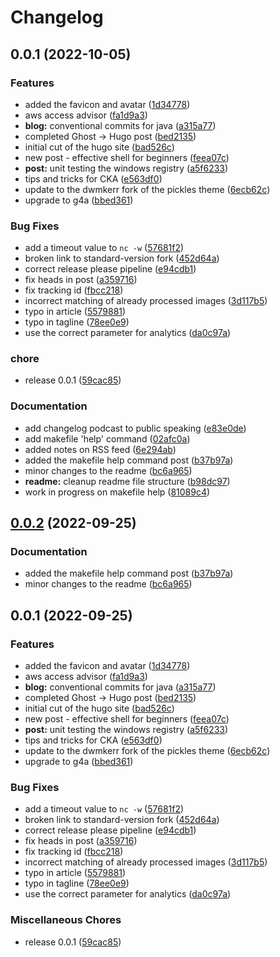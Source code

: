 # Changelog

## 0.0.1 (2022-10-05)


### Features

* added the favicon and avatar ([1d34778](https://github.com/Wild-Open/blog.wop.studio/commit/1d347781b477911d85503960c682530a6fb279ad))
* aws access advisor ([fa1d9a3](https://github.com/Wild-Open/blog.wop.studio/commit/fa1d9a32154cc5324a5f25b6ca38d234524f859a))
* **blog:** conventional commits for java ([a315a77](https://github.com/Wild-Open/blog.wop.studio/commit/a315a772f4c7071bc8ffe2d7213554ba11faa4b5))
* completed Ghost -> Hugo post ([bed2135](https://github.com/Wild-Open/blog.wop.studio/commit/bed2135f36f66f58b9f8dcfcff31b11f12dec638))
* initial cut of the hugo site ([bad526c](https://github.com/Wild-Open/blog.wop.studio/commit/bad526c40ba3a8c33a045ce82a0e15248287fa84))
* new post - effective shell for beginners ([feea07c](https://github.com/Wild-Open/blog.wop.studio/commit/feea07c66825771e96aa2f09d3f90085759acd6c))
* **post:** unit testing the windows registry ([a5f6233](https://github.com/Wild-Open/blog.wop.studio/commit/a5f6233e7e71c8364896e43d050715f46c75166c))
* tips and tricks for CKA ([e563df0](https://github.com/Wild-Open/blog.wop.studio/commit/e563df0785ad1ca6f66d16488184856e5abc4feb))
* update to the dwmkerr fork of the pickles theme ([6ecb62c](https://github.com/Wild-Open/blog.wop.studio/commit/6ecb62cd0b57426d653183cc8da5026552401c81))
* upgrade to g4a ([bbed361](https://github.com/Wild-Open/blog.wop.studio/commit/bbed361a4896b970b4de4e511d6261377069d6d6))


### Bug Fixes

* add a timeout value to `nc -w` ([57681f2](https://github.com/Wild-Open/blog.wop.studio/commit/57681f21aaf0e74cbda102153ed16a32703fbd56))
* broken link to standard-version fork ([452d64a](https://github.com/Wild-Open/blog.wop.studio/commit/452d64abea1a5bb5d3c39e85c9dbe797da06538f))
* correct release please pipeline ([e94cdb1](https://github.com/Wild-Open/blog.wop.studio/commit/e94cdb1bf0bf7f9e7d45455f75ddabb03021d123))
* fix heads in post ([a359716](https://github.com/Wild-Open/blog.wop.studio/commit/a35971634d4cb40ffcd0753de43067351ce71c57))
* fix tracking id ([fbcc218](https://github.com/Wild-Open/blog.wop.studio/commit/fbcc21800eb55f8d86e8ab49e2d27a33e5ab35fa))
* incorrect matching of already processed images ([3d117b5](https://github.com/Wild-Open/blog.wop.studio/commit/3d117b5de69393a03c59f56d9676acc0d751208f))
* typo in article ([5579881](https://github.com/Wild-Open/blog.wop.studio/commit/55798812c2ae55682b2f7ba139d59a0db5ef102f))
* typo in tagline ([78ee0e9](https://github.com/Wild-Open/blog.wop.studio/commit/78ee0e95d118805d5d7ce2d754b68aabc902dd38))
* use the correct parameter for analytics ([da0c97a](https://github.com/Wild-Open/blog.wop.studio/commit/da0c97a200d450ae479091554750681272493bd6))


### chore

* release 0.0.1 ([59cac85](https://github.com/Wild-Open/blog.wop.studio/commit/59cac851bf9af00953a157e33c2a29519a57a9a6))


### Documentation

* add changelog podcast to public speaking ([e83e0de](https://github.com/Wild-Open/blog.wop.studio/commit/e83e0de7311b8127f95480f03d88ea840082e866))
* add makefile 'help' command ([02afc0a](https://github.com/Wild-Open/blog.wop.studio/commit/02afc0a70b7145d295f9532b323f39dd0c6c8a9b))
* added notes on RSS feed ([6e294ab](https://github.com/Wild-Open/blog.wop.studio/commit/6e294ab6cb3c4acbba854a5e247e2c910a8e9b1d))
* added the makefile help command post ([b37b97a](https://github.com/Wild-Open/blog.wop.studio/commit/b37b97ae1d131751fdb339f5a5a5a6da5aac4758))
* minor changes to the readme ([bc6a965](https://github.com/Wild-Open/blog.wop.studio/commit/bc6a96541f904720e99a4a005d630ee71cd57d71))
* **readme:** cleanup readme file structure ([b98dc97](https://github.com/Wild-Open/blog.wop.studio/commit/b98dc979a5706a9170d6ac629e5ea7cd41106503))
* work in progress on makefile help ([81089c4](https://github.com/Wild-Open/blog.wop.studio/commit/81089c45535d49f4a091dfe637a4e5dcff0c67c2))

## [0.0.2](https://github.com/dwmkerr/dwmkerr.com/compare/v0.0.1...v0.0.2) (2022-09-25)


### Documentation

* added the makefile help command post ([b37b97a](https://github.com/dwmkerr/dwmkerr.com/commit/b37b97ae1d131751fdb339f5a5a5a6da5aac4758))
* minor changes to the readme ([bc6a965](https://github.com/dwmkerr/dwmkerr.com/commit/bc6a96541f904720e99a4a005d630ee71cd57d71))

## 0.0.1 (2022-09-25)


### Features

* added the favicon and avatar ([1d34778](https://github.com/dwmkerr/dwmkerr.com/commit/1d347781b477911d85503960c682530a6fb279ad))
* aws access advisor ([fa1d9a3](https://github.com/dwmkerr/dwmkerr.com/commit/fa1d9a32154cc5324a5f25b6ca38d234524f859a))
* **blog:** conventional commits for java ([a315a77](https://github.com/dwmkerr/dwmkerr.com/commit/a315a772f4c7071bc8ffe2d7213554ba11faa4b5))
* completed Ghost -> Hugo post ([bed2135](https://github.com/dwmkerr/dwmkerr.com/commit/bed2135f36f66f58b9f8dcfcff31b11f12dec638))
* initial cut of the hugo site ([bad526c](https://github.com/dwmkerr/dwmkerr.com/commit/bad526c40ba3a8c33a045ce82a0e15248287fa84))
* new post - effective shell for beginners ([feea07c](https://github.com/dwmkerr/dwmkerr.com/commit/feea07c66825771e96aa2f09d3f90085759acd6c))
* **post:** unit testing the windows registry ([a5f6233](https://github.com/dwmkerr/dwmkerr.com/commit/a5f6233e7e71c8364896e43d050715f46c75166c))
* tips and tricks for CKA ([e563df0](https://github.com/dwmkerr/dwmkerr.com/commit/e563df0785ad1ca6f66d16488184856e5abc4feb))
* update to the dwmkerr fork of the pickles theme ([6ecb62c](https://github.com/dwmkerr/dwmkerr.com/commit/6ecb62cd0b57426d653183cc8da5026552401c81))
* upgrade to g4a ([bbed361](https://github.com/dwmkerr/dwmkerr.com/commit/bbed361a4896b970b4de4e511d6261377069d6d6))


### Bug Fixes

* add a timeout value to `nc -w` ([57681f2](https://github.com/dwmkerr/dwmkerr.com/commit/57681f21aaf0e74cbda102153ed16a32703fbd56))
* broken link to standard-version fork ([452d64a](https://github.com/dwmkerr/dwmkerr.com/commit/452d64abea1a5bb5d3c39e85c9dbe797da06538f))
* correct release please pipeline ([e94cdb1](https://github.com/dwmkerr/dwmkerr.com/commit/e94cdb1bf0bf7f9e7d45455f75ddabb03021d123))
* fix heads in post ([a359716](https://github.com/dwmkerr/dwmkerr.com/commit/a35971634d4cb40ffcd0753de43067351ce71c57))
* fix tracking id ([fbcc218](https://github.com/dwmkerr/dwmkerr.com/commit/fbcc21800eb55f8d86e8ab49e2d27a33e5ab35fa))
* incorrect matching of already processed images ([3d117b5](https://github.com/dwmkerr/dwmkerr.com/commit/3d117b5de69393a03c59f56d9676acc0d751208f))
* typo in article ([5579881](https://github.com/dwmkerr/dwmkerr.com/commit/55798812c2ae55682b2f7ba139d59a0db5ef102f))
* typo in tagline ([78ee0e9](https://github.com/dwmkerr/dwmkerr.com/commit/78ee0e95d118805d5d7ce2d754b68aabc902dd38))
* use the correct parameter for analytics ([da0c97a](https://github.com/dwmkerr/dwmkerr.com/commit/da0c97a200d450ae479091554750681272493bd6))


### Miscellaneous Chores

* release 0.0.1 ([59cac85](https://github.com/dwmkerr/dwmkerr.com/commit/59cac851bf9af00953a157e33c2a29519a57a9a6))
